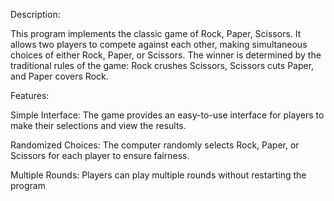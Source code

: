 
Description:

This program implements the classic game of Rock, Paper, Scissors. 
It allows two players to compete against each other, making simultaneous choices of either Rock, Paper, or Scissors.
The winner is determined by the traditional rules of the game: Rock crushes Scissors, Scissors cuts Paper, and Paper covers Rock.


Features:

Simple Interface: The game provides an easy-to-use interface for players to make their selections and view the results.

Randomized Choices: The computer randomly selects Rock, Paper, or Scissors for each player to ensure fairness.

Multiple Rounds: Players can play multiple rounds without restarting the program
